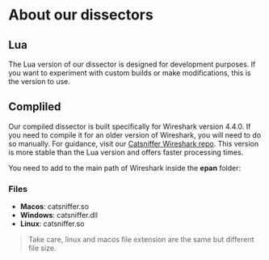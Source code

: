 # About our dissectors
## Lua
The Lua version of our dissector is designed for development purposes. If you want to experiment with custom builds or make modifications, this is the version to use.
## Compliled
Our compiled dissector is built specifically for Wireshark version 4.4.0. If you need to compile it for an older version of Wireshark, you will need to do so manually. For guidance, visit our [Catsniffer Wireshark repo](https://github.com/ElectronicCats/CatSniffer-Wireshark).
This version is more stable than the Lua version and offers faster processing times.

You need to add to the main path of Wireshark inside the **epan** folder:
### Files
- **Macos**: catsniffer.so
- **Windows**: catsniffer.dll
- **Linux**: catsniffer.so

> Take care, linux and macos file extension are the same but different file size.
